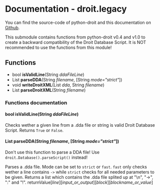 # Documentation - droit.legacy
You can find the source-code of python-droit and this documentation on [Github](https://github.com/jarinox/python-droit).

This submodule contains functions from python-droit v0.4 and v1.0 to create a backward compatibility of the Droit Database Script. It is NOT recommended to use the functions from this module!

## Functions
- bool **isValidLine**(String *ddaFileLine*)
- List **parseDDA**(String *filename*, \[String *mode="strict"*\])
- void **writeDroitXML**(List *dda*, String *filename*)
- List **parseDroitXML**(String *filename*)

### Functions documentation

#### bool isValidLine(String *ddaFileLine*)
Checks wether a given line from a .dda file or string is valid Droit Database Script.
Returns `True` or `False`.

#### List parseDDA(String *filename*, \[String *mode="strict"*\])
Don't use this function to parse a DDA file! Use `droit.Database().parseScript()` instead!

Parses a .dda file. Mode can be set to `strict` or `fast`. `fast` only checks wether a line contains `->` while `strict` checks for all needed parameters to be given.
Returns a list which contains the .dda file splited up at "\n", "->", ":" and "!".
returnValue\[*line*\]\[*input_or_output*\]\[*block*\]\[*blockname_or_value*\]